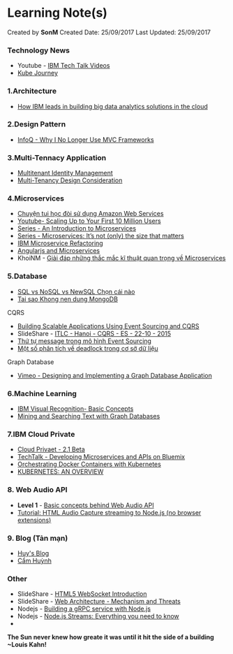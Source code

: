 # Learning Note(s)

Created by **SonM** 
Created Date: 25/09/2017
Last Updated: 25/09/2017

### Technology News
* Youtube - [IBM Tech Talk Videos](https://www.youtube.com/channel/UCpgOrqkvWX_AZQ9alGmUK-w)
* [Kube Journey](http://ibm.biz/kube-journeys)

### 1.Architecture
* [How IBM leads in building big data analytics solutions in the cloud](https://www.ibm.com/developerworks/cloud/library/cl-ibm-leads-building-big-data-analytics-solutions-cloud-trs/index.html)

### 2.Design Pattern
* [InfoQ - Why I No Longer Use MVC Frameworks](https://www.infoq.com/articles/no-more-mvc-frameworks)

### 3.Multi-Tennacy Application
* [Multitenant Identity Management](https://docs.microsoft.com/en-us/azure/architecture/multitenant-identity/)
* [Multi-Tenancy Design Consideration](https://www.codeproject.com/Articles/809851/Multi-Tenancy-Design-Consideration)

### 4.Microservices
* [Chuyện tui học đòi sử dụng Amazon Web Services](https://nhanweb.com/chuyen-tui-hoc-doi-su-dung-amazon-web-services-aws-1.html)
* [Youtube- Scaling Up to Your First 10 Million Users](https://www.youtube.com/watch?v=n28lDDdlnVg)
* [Series - An Introduction to Microservices ](https://auth0.com/blog/an-introduction-to-microservices-part-1/)
* [Series - Microservices: It’s not (only) the size that matters](https://www.tigerteam.dk/2014/micro-services-its-not-only-the-size-that-matters-its-also-how-you-use-them-part-1/)
* [IBM Microservice Refactoring](https://www.ibm.com/developerworks/cloud/library/cl-refactor-microservices-bluemix-trs-1/index.html)
* [Angularjs and Microservices](https://speakerdeck.com/purplebooth/angularjs-and-microservices)
* KhoiNM - [Giải đáp những thắc mắc kĩ thuật quan trọng về Microservices](https://techtalk.vn/giai-dap-nhung-thac-mac-ki-thuat-quan-trong-ve-microservices.html)

### 5.Database
* [SQL vs NoSQL vs NewSQL Chọn cái nào](https://gramy.vn/sql-vs-nosql-vs-newsql-chon-cai-nao/)
* [Tai sao Khong nen dung MongoDB](https://techmaster.vn/posts/33431/co-so-du-lieu-mongodb)

CQRS
* [Building Scalable Applications Using Event Sourcing and CQRS](https://initiate.andela.com/event-sourcing-and-cqrs-a-look-at-kafka-e0c1b90d17d8)
* SlideShare - [ITLC - Hanoi - CQRS - ES - 22-10 - 2015](https://www.slideshare.net/HanoiItlc/itlc-hanoi-cqrs-es-2210-2015)
* [Thứ tự message trong mô hình Event Sourcing](https://kipalog.com/posts/Thu-tu-message-trong-mo-hinh-Event-Sourcing)
* [Một số phân tích về deadlock trong cơ sở dữ liệu](https://kipalog.com/posts/Mot-so-phan-tich-ve-deadlock-trong-co-so-du-lieu)

Graph Database
* [Vimeo - Designing and Implementing a Graph Database Application](https://vimeo.com/74320611)


### 6.Machine Learning
* [IBM Visual Recognition- Basic Concepts](https://www.ibm.com/watson/developercloud/doc/visual-recognition/index.html)
* [Mining and Searching Text with Graph Databases](https://graphaware.com/neo4j/2016/07/07/mining-and-searching-text-with-graph-databases.html)

### 7.IBM Cloud Private
* [Cloud Privaet - 2.1 Beta](https://github.com/ibm-cloud-architecture/refarch-cloudnative-kubernetes?cm_mc_uid=55223281292015024587668&cm_mc_sid_50200000=1505831221)
* [TechTalk - Developing Microservices and APIs on Bluemix](https://developer.ibm.com/code/events/oci-tech-talk/)
* [Orchestrating Docker Containers with Kubernetes](https://dzone.com/articles/orchestrating-docker-containers-with-kubernetes)
* [KUBERNETES: AN OVERVIEW](https://thenewstack.io/kubernetes-an-overview/)


### 8. Web Audio API
* **Level 1** - [Basic concepts behind Web Audio API](https://developer.mozilla.org/en-US/docs/Web/API/Web_Audio_API/Basic_concepts_behind_Web_Audio_API)
* [Tutorial: HTML Audio Capture streaming to Node.js (no browser extensions)](https://subvisual.co/blog/posts/39-tutorial-html-audio-capture-streaming-to-node-js-no-browser-extensions/)

### 9. Blog (Tản mạn)
* [Huy's Blog](https://thefullsnack.com)
* [Cẩm Huỳnh](https://kipalog.com/users/hqc/mypage)

### Other
* SlideShare - [HTML5 WebSocket Introduction](https://www.slideshare.net/MarceloJabali/html5-websocket-introduction)
* SlideShare - [Web Architecture - Mechanism and Threats](https://www.slideshare.net/materaj/web-architecture-mechanism-and-threats)
* Nodejs - [Building a gRPC service with Node.js](https://codelabs.developers.google.com/codelabs/cloud-grpc/index.html?index=..%2F..%2Findex#0)
* Nodejs - [Node.js Streams: Everything you need to know](https://medium.freecodecamp.org/node-js-streams-everything-you-need-to-know-c9141306be93)
* 


**The Sun never knew how greate it was until it hit the side of a building**
**~Louis Kahn!**
